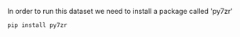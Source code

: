 In order to run this dataset we need to install a package called 'py7zr'


```
pip install py7zr
```